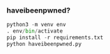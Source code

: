 ### haveibeenpwned?
```python
python3 -m venv env
. env/bin/activate
pip install -r requirements.txt
python haveibeenpwned.py
```
